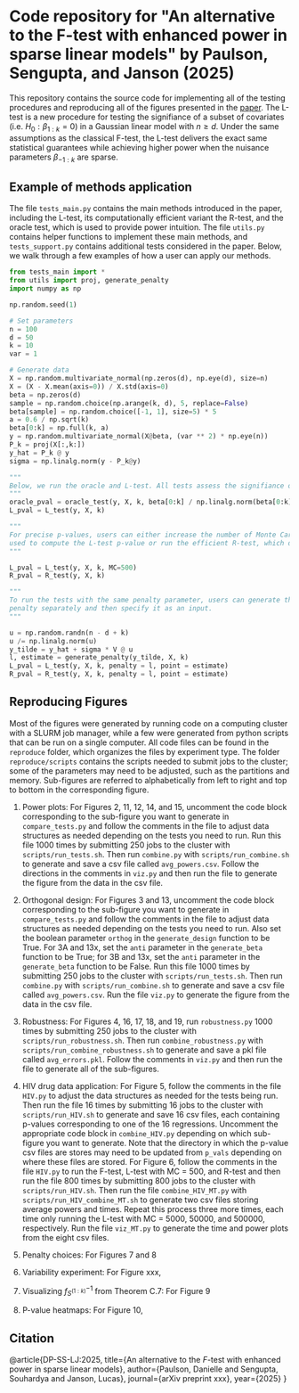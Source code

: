 # Code repository for "An alternative to the F-test with enhanced power in sparse linear models" by Paulson, Sengupta, and Janson (2025)

This repository contains the source code for implementing all of the testing procedures and reproducing all of the figures presented in the [paper](https://arxiv.org/abs/2406.18390). The L-test is a new procedure for testing the signifiance of a subset of covariates (i.e. $H_0: \beta_{1:k} = 0$) in a Gaussian linear model with $n \geq d$. Under the same assumptions as the classical F-test, the L-test delivers the exact same statistical guarantees while achieving higher power when the nuisance parameters $\beta_{-1:k}$ are sparse.

## Example of methods application
The file `tests_main.py` contains the main methods introduced in the paper, including the L-test, its computationally efficient variant the R-test, and the oracle test, which is used to provide power intuition. The file `utils.py` contains helper functions to implement these main methods, and `tests_support.py` contains additional tests considered in the paper. Below, we walk through a few examples of how a user can apply our methods.

```python
from tests_main import *
from utils import proj, generate_penalty
import numpy as np

np.random.seed(1)

# Set parameters
n = 100
d = 50
k = 10
var = 1

# Generate data
X = np.random.multivariate_normal(np.zeros(d), np.eye(d), size=n)
X = (X - X.mean(axis=0)) / X.std(axis=0)
beta = np.zeros(d)
sample = np.random.choice(np.arange(k, d), 5, replace=False)
beta[sample] = np.random.choice([-1, 1], size=5) * 5
a = 0.6 / np.sqrt(k)
beta[0:k] = np.full(k, a)
y = np.random.multivariate_normal(X@beta, (var ** 2) * np.eye(n))
P_k = proj(X[:,k:])
y_hat = P_k @ y
sigma = np.linalg.norm(y - P_k@y)

"""
Below, we run the oracle and L-test. All tests assess the signifiance of the first k covariates.
"""
oracle_pval = oracle_test(y, X, k, beta[0:k] / np.linalg.norm(beta[0:k]))
L_pval = L_test(y, X, k)

"""
For precise p-values, users can either increase the number of Monte Carlo samples
used to compute the L-test p-value or run the efficient R-test, which does not use resampling.
"""

L_pval = L_test(y, X, k, MC=500)
R_pval = R_test(y, X, k)

"""
To run the tests with the same penalty parameter, users can generate the
penalty separately and then specify it as an input.
"""

u = np.random.randn(n - d + k)
u /= np.linalg.norm(u)
y_tilde = y_hat + sigma * V @ u
l, estimate = generate_penalty(y_tilde, X, k)
L_pval = L_test(y, X, k, penalty = l, point = estimate)
R_pval = R_test(y, X, k, penalty = l, point = estimate)
```

## Reproducing Figures
Most of the figures were generated by running code on a computing cluster with a SLURM job manager, while a few were generated from python scripts that can be run on a single computer. All code files can be found in the `reproduce` folder, which organizes the files by experiment type. The folder `reproduce/scripts` contains the scripts needed to submit jobs to the cluster; some of the parameters may need to be adjusted, such as the partitions and memory. Sub-figures are referred to alphabetically from left to right and top to bottom in the corresponding figure.

1. Power plots: For Figures 2, 11, 12, 14, and 15, uncomment the code block corresponding to the sub-figure you want to generate in `compare_tests.py` and follow the comments in the file to adjust data structures as needed depending on the tests you need to run. Run this file 1000 times by submitting 250 jobs to the cluster with `scripts/run_tests.sh`. Then run `combine.py` with `scripts/run_combine.sh` to generate and save a csv file called `avg_powers.csv`. Follow the directions in the comments in `viz.py` and then run the file to generate the figure from the data in the csv file.

2. Orthogonal design: For Figures 3 and 13, uncomment the code block corresponding to the sub-figure you want to generate in `compare_tests.py` and follow the comments in the file to adjust data structures as needed depending on the tests you need to run. Also set the boolean parameter `orthog` in the `generate_design` function to be True. For 3A and 13x, set the `anti` parameter in the `generate_beta` function to be True; for 3B and 13x, set the `anti` parameter in the `generate_beta` function to be False. Run this file 1000 times by submitting 250 jobs to the cluster with `scripts/run_tests.sh`. Then run `combine.py` with `scripts/run_combine.sh` to generate and save a csv file called `avg_powers.csv`. Run the file `viz.py` to generate the figure from the data in the csv file.

3. Robustness: For Figures 4, 16, 17, 18, and 19, run `robustness.py` 1000 times by submitting 250 jobs to the cluster with `scripts/run_robustness.sh`. Then run `combine_robustness.py` with `scripts/run_combine_robustness.sh` to generate and save a pkl file called `avg_errors.pkl`. Follow the comments in `viz.py` and then run the file to generate all of the sub-figures. 

4. HIV drug data application: For Figure 5, follow the comments in the file `HIV.py` to adjust the data structures as needed for the tests being run. Then run the file 16 times by submitting 16 jobs to the cluster with `scripts/run_HIV.sh` to generate and save 16 csv files, each containing p-values corresponding to one of the 16 regressions. Uncomment the appropriate code block in `combine_HIV.py` depending on which sub-figure you want to generate. Note that the directory in which the p-value csv files are stores may need to be updated from `p_vals` depending on where these files are stored. For Figure 6, follow the comments in the file `HIV.py` to run the F-test, L-test with MC = 500, and R-test and then run the file 800 times by submitting 800 jobs to the cluster with `scripts/run_HIV.sh`. Then run the file `combine_HIV_MT.py` with `scripts/run_HIV_combine_MT.sh` to generate two csv files storing average powers and times. Repeat this process three more times, each time only running the L-test with MC = 5000, 50000, and 500000, respectively. Run the file `viz_MT.py` to generate the time and power plots from the eight csv files.

7. Penalty choices: For Figures 7 and 8

8. Variability experiment: For Figure xxx, 

9. Visualizing $f^{-1}_{S^{(1:k)}}$ from Theorem C.7: For Figure 9

10. P-value heatmaps: For Figure 10, 


## Citation

@article{DP-SS-LJ:2025,
  title={An alternative to the $F$-test with enhanced power in sparse linear models},
  author={Paulson, Danielle and Sengupta, Souhardya and Janson, Lucas},
  journal={arXiv preprint xxx},
  year={2025}
}
